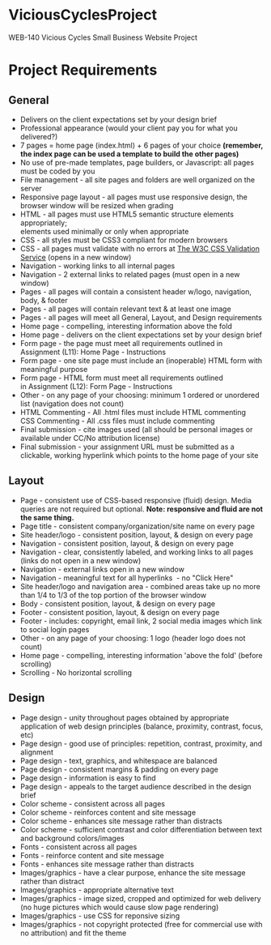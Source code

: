 # ViciousCyclesProject
WEB-140 Vicious Cycles Small Business Website Project
# Project Requirements
<h2>General</h2>
  <ul>
  <li>Delivers on the client expectations set by your design brief</li>
  <li>Professional appearance (would your client pay you for what you delivered?)</li>
  <li>7 pages = home page (index.html) + 6 pages of your choice <b>(remember, the index page can be used a template to build the other pages)</b></li>
  <li>No use of pre-made templates, page builders, or Javascript: all pages must be coded by you</li>
  <li>File management - all site pages and folders are well organized on the server</li>
  <li>Responsive page layout - all pages must use responsive design, the browser window will be resized when grading</li>
  <li>HTML - all pages must use HTML5 semantic structure elements appropriately; <div> elements used minimally or only when appropriate
  <li>CSS - all styles must be CSS3 compliant for modern browsers</li>
  <li>CSS - all pages must validate with no errors at <a href="https://jigsaw.w3.org/css-validator/">The W3C CSS Validation Service</a> (opens in a new window)</li>
  <li>Navigation - working links to all internal pages</li>
  <li>Navigation - 2 external links to related pages (must open in a new window)</li>
  <li>Pages - all pages will contain a consistent header w/logo, navigation, body, & footer</li>
  <li>Pages - all pages will contain relevant text & at least one image</li>
  <li>Pages - all pages will meet all General, Layout, and Design requirements</li>
  <li>Home page - compelling, interesting information above the fold</li>
  <li>Home page - delivers on the client expectations set by your design brief</li>
  <li>Form page - the page must meet all requirements outlined in Assignment (L11): Home Page - Instructions</li>
  <li>Form page - one site page must include an (inoperable) HTML form with meaningful purpose</li>
  <li>Form page - HTML form must meet all requirements outlined in Assignment (L12): Form Page - Instructions</li>
  <li>Other - on any page of your choosing: minimum 1 ordered or unordered list (navigation does not count)</li>
  <li>HTML Commenting - All .html files must include HTML commenting</li>
  </li>CSS Commenting - All .css files must include commenting</li>
  <li>Final submission - cite images used (all should be personal images or available under CC/No attribution license)</li>
  <li>Final submission - your assignment URL must be submitted as a clickable, working hyperlink which points to the home page of your site</li>
  </ul>
  
  <h2>Layout</h2>
  <ul>
  <li>Page - consistent use of CSS-based responsive (fluid) design. Media queries are not required but optional. <b>Note: responsive and fluid are not the same thing.</b></li>
  <li>Page title - consistent company/organization/site name on every page</li>
  <li>Site header/logo - consistent position, layout, & design on every page</li>
  <li>Navigation - consistent position, layout, & design on every page</li>
  <li>Navigation - clear, consistently labeled, and working links to all pages (links do not open in a new window)</li>
  <li>Navigation - external links open in a new window</li>
  <li>Navigation - meaningful text for all hyperlinks  - no "Click Here"</li>
  <li>Site header/logo and navigation area - combined areas take up no more than 1/4 to 1/3 of the top portion of the browser window</li>
  <li>Body - consistent position, layout, & design on every page</li>
  <li>Footer - consistent position, layout, & design on every page</li>
  <li>Footer - includes: copyright, email link, 2 social media images which link to social login pages</li>
  <li>Other - on any page of your choosing: 1 logo (header logo does not count)</li>
  <li>Home page - compelling, interesting information 'above the fold' (before scrolling)</li>
  <li>Scrolling - No horizontal scrolling</li>
  </ul>
  
  <h2>Design</h2>
  <ul>
  <li>Page design - unity throughout pages obtained by appropriate application of web design principles (balance, proximity, contrast, focus, etc)</li>
  <li>Page design - good use of principles: repetition, contrast, proximity, and alignment</li>
  <li>Page design - text, graphics, and whitespace are balanced</li>
  <li>Page design - consistent margins & padding on every page</li>
  <li>Page design - information is easy to find</li>
  <li>Page design - appeals to the target audience described in the design brief</li>
  <li>Color scheme - consistent across all pages</li>
  <li>Color scheme - reinforces content and site message</li>
  <li>Color scheme - enhances site message rather than distracts</li>
  <li>Color scheme - sufficient contrast and color differentiation between text and background colors/images</li>
  <li>Fonts - consistent across all pages</li>
  <li>Fonts - reinforce content and site message</li>
  <li>Fonts - enhances site message rather than distracts</li>
  <li>Images/graphics - have a clear purpose, enhance the site message rather than distract</li>
  <li>Images/graphics - appropriate alternative text</li>
  <li>Images/graphics - image sized, cropped and optimized for web delivery (no huge pictures which would cause slow page rendering)</li>
  <li>Images/graphics - use CSS for reponsive sizing</li>
  <li>Images/graphics - not copyright protected (free for commercial use with no attribution) and fit the theme</li>
  
  
  
